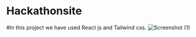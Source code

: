 # Hackathonsite
#In this project we have used React js and Tailwind css.
![Screenshot (1)](https://github.com/rithickjoshua/Hackathonsite/assets/114676828/171802da-9d9c-4602-813c-45806a4b4bd2)

